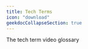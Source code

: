 ```yaml
---
title: Tech Terms
icon: "download"
geekdocCollapseSection: true
---
```


The tech term video glossary

